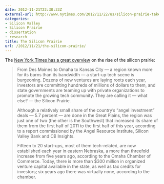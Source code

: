 ```yaml
---
date: 2012-11-21T22:30:33Z
external-url: http://www.nytimes.com/2012/11/22/us/silicon-prairie-takes-root-in-the-great-plains.html
categories:
- Silicon Valley
- Silicon Prairie
- dissertation
- research
title: The Silicon Prairie
url: /2012/11/21/the-silicon-prairie/
---
```


The [New York Times has a great overview](http://www.nytimes.com/2012/11/22/us/silicon-prairie-takes-root-in-the-great-plains.html?) on the rise of the silicon prairie:

> From Des Moines to Omaha to Kansas City — a region known more for its barns than its bandwidth — a start-up tech scene is burgeoning. Dozens of new ventures are laying roots each year, investors are committing hundreds of millions of dollars to them, and state governments are teaming up with private organizations to promote the growing tech community. They are calling it — what else? — the Silicon Prairie.
> 
> Although a relatively small share of the country’s “angel investment” deals — 5.7 percent — are done in the Great Plains, the region was just one of two (the other is the Southwest) that increased its share of them from the first half of 2011 to the first half of this year, according to a report commissioned by the Angel Resource Institute, Silicon Valley Bank and CB Insights.
> 
> Fifteen to 20 start-ups, most of them tech-related, are now established each year in eastern Nebraska, a more than threefold increase from five years ago, according to the Omaha Chamber of Commerce. Today, there is more than $300 million in organized venture capital available in the state, as well as tax credits for investors; six years ago there was virtually none, according to the chamber.
